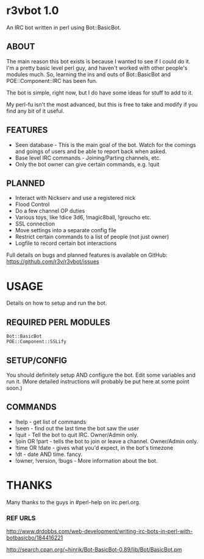 r3vbot 1.0
==========
An IRC bot written in perl using Bot::BasicBot.

ABOUT
-----
The main reason this bot exists is because I wanted to see if I could do it. I'm a pretty
basic level perl guy, and haven't worked with other people's modules much. So, learning
the ins and outs of Bot::BasicBot and POE::Component::IRC has been fun. 

The bot is simple, right now, but I do have some ideas for stuff to add to it.

My perl-fu isn't the most advanced, but this is free to take and modify if you find any
bit of it useful.


FEATURES
--------
* Seen database - This is the main goal of the bot. Watch for the comings and goings of 
	users and be able to report back when asked.
* Base level IRC commands - Joining/Parting channels, etc.
* Only the bot owner can give certain commands, e.g. !quit

PLANNED
-------
* Interact with Nickserv and use a registered nick
* Flood Control
* Do a few channel OP duties
* Various toys, like !dice 3d6, !magic8ball, !groucho etc.
* SSL connection
* Move settings into a separate config file
* Restrict certain commands to a list of people (not just owner)
* Logfile to record certain bot interactions

Full details on bugs and planned features is available on GitHub:
https://github.com/r3v/r3vbot/issues


USAGE
=====
Details on how to setup and run the bot.

REQUIRED PERL MODULES
---------------------
	Bot::BasicBot
	POE::Component::SSLify

SETUP/CONFIG
------------
You should definitely setup AND configure the bot. Edit some variables and run it. (More
detailed instructions will probably be put here at some point soon.) 

COMMANDS
--------
* !help - get list of commands
* !seen <user> - find out the last time the bot saw the user
* !quit - Tell the bot to quit IRC. Owner/Admin only.
* !join OR !part <channel> - tells the bot to join or leave a channel. Owner/Admin only.
* !time OR !date - gives what you'd expect, in the bot's timezone
* !dt - date AND time. fancy.
* !owner, !version, !bugs - More information about the bot.


THANKS
======
Many thanks to the guys in #perl-help on irc.perl.org.

### REF URLS ###
http://www.drdobbs.com/web-development/writing-irc-bots-in-perl-with-botbasicbo/184416221

http://search.cpan.org/~hinrik/Bot-BasicBot-0.89/lib/Bot/BasicBot.pm

